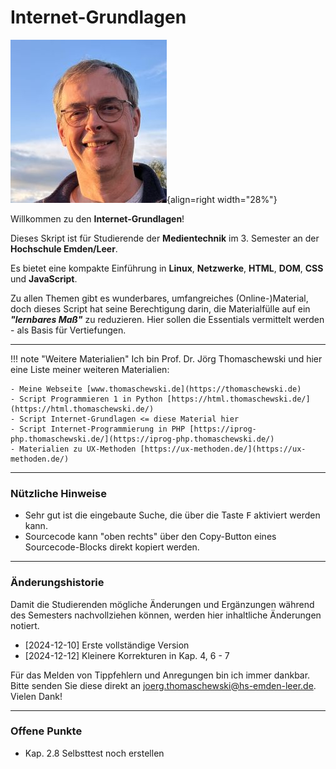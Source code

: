 # Internet-Grundlagen
![Jörg Thomaschewski](./assets/images/JT-Web.jpg){align=right width="28%"}

Willkommen zu den **Internet-Grundlagen**!

Dieses Skript ist für Studierende der **Medientechnik** im 3. Semester an der **Hochschule Emden/Leer**. 

Es bietet eine kompakte Einführung in **Linux**, **Netzwerke**, **HTML**, **DOM**, **CSS** und **JavaScript**. 

Zu allen Themen gibt es wunderbares, umfangreiches (Online-)Material, doch dieses Script hat seine Berechtigung darin, die Materialfülle auf ein ***"lernbares Maß"*** zu reduzieren. Hier sollen die Essentials vermittelt werden - als Basis für Vertiefungen.

---


!!! note "Weitere Materialien"
    Ich bin Prof. Dr. Jörg Thomaschewski und hier eine Liste meiner weiteren Materialien:

    - Meine Webseite [www.thomaschewski.de](https://thomaschewski.de)
    - Script Programmieren 1 in Python [https://html.thomaschewski.de/](https://html.thomaschewski.de/)
    - Script Internet-Grundlagen <= diese Material hier
    - Script Internet-Programmierung in PHP [https://iprog-php.thomaschewski.de/](https://iprog-php.thomaschewski.de/)
    - Materialien zu UX-Methoden [https://ux-methoden.de/](https://ux-methoden.de/)

---


### Nützliche Hinweise
- Sehr gut ist die eingebaute Suche, die über die Taste <kbd>F</kbd> aktiviert werden kann.
- Sourcecode kann "oben rechts" über den Copy-Button eines Sourcecode-Blocks direkt kopiert werden.

---

### Änderungshistorie
Damit die Studierenden mögliche Änderungen und Ergänzungen während des Semesters nachvollziehen können, werden hier inhaltliche Änderungen notiert.

- [2024-12-10] Erste vollständige Version
- [2024-12-12] Kleinere Korrekturen in Kap. 4, 6 - 7

Für das Melden von Tippfehlern und Anregungen bin ich immer dankbar. Bitte senden Sie diese direkt an joerg.thomaschewski@hs-emden-leer.de. Vielen Dank!

---

### Offene Punkte
- Kap. 2.8 Selbsttest noch erstellen
